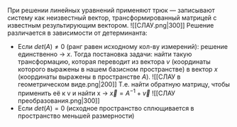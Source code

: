 При решении линейных уравнений применяют трюк — записывают систему как неизвестный вектор, трансформированный матрицей с известным результирующим вектором.
![[СЛАУ.png|300]]
Решение различается в зависимости от детерминанта:

- Если $det(A)\ne 0$ (ранг равен исходному кол-ву измерений): решение единственно → $x$. 
  Тогда постановка задачи: найти такую трансформацию, которая переводит из вектора $v$ (координаты которого выражены в нашем базисном пространстве) в вектор $x$ (координаты выражены в пространстве $A$).
  ![[СЛАУ в геометрическом виде.png|200]]
    Т.е. найти обратную матрицу, чтобы применить её к v и найти x → $\overrightarrow{x} = A^{-1} + \overrightarrow{v}$
    ![[СЛАУ преобразования.png|300]]
- Если $det(A) = 0$ (исходное пространство сплющивается в пространство меньшей размерности)